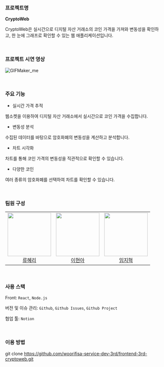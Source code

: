 ### 프로젝트명

**CryptoWeb**

CryptoWeb은 실시간으로 디지털 자산 거래소의 코인 가격을 가져와 변동성을 확인하고, 한 눈에 그래프로 확인할 수 있는 웹 애플리케이션입니다.

<br>

### 프로젝트 시연 영상
![GIFMaker_me](https://github.com/user-attachments/assets/db443322-5cba-495b-ac7a-480fc28cb774)


<br>

### 주요 기능

- 실시간 가격 추적

웹소켓을 이용하여 디지털 자산 거래소에서 실시간으로 코인 가격을 수집합니다.

- 변동성 분석

수집된 데이터를 바탕으로 암호화폐의 변동성을 계산하고 분석합니다.

- 차트 시각화

차트를 통해 코인 가격의 변동성을 직관적으로 확인할 수 있습니다.

- 다양한 코인

여러 종류의 암호화폐를 선택하여 차트를 확인할 수 있습니다.

<br>

### 팀원 구성

<table>
<tr>
<td height="140px" align="center"> <a href="https://github.com/hyeri112"> <img src="https://avatars.githubusercontent.com/u/82851869?v=4" width="140px" />
<br /> 류혜리</a></td>
<td height="140px" align="center"> <a href="https://github.com/gusdk19"> <img src="https://avatars.githubusercontent.com/u/82851869?v=4" width="140px" />
<br /> 이현아</a></td>
<td height="140px" align="center"> <a href="https://github.com/jihyuk0414"> <img src="https://avatars.githubusercontent.com/u/128590006?v=4" width="140px" />
<br /> 임지혁</a></td>
</tr>
</table>

<br>

### 사용 스택

Front: `React`, `Node.js`

버전 및 이슈 관리: `Github`, `Github Issues`, `Github Project`

협업 툴: `Notion`

<br>

### 이용 방법

git clone https://github.com/woorifisa-service-dev-3rd/frontend-3rd-cryptoweb.git

